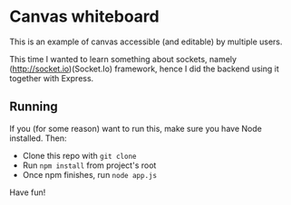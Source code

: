 # Canvas whiteboard
This is an example of canvas accessible (and editable) by multiple users.

This time I wanted to learn something about sockets, namely (http://socket.io)(Socket.Io) framework,
hence I did the backend using it together with Express.

## Running
If you (for some reason) want to run this, make sure you have Node installed. Then:
* Clone this repo with `git clone`
* Run `npm install` from project's root
* Once npm finishes, run `node app.js`

Have fun!
